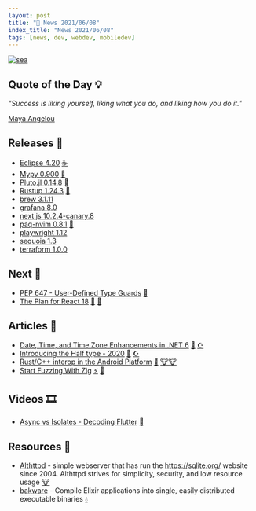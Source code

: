 ```yaml
---
layout: post
title: "📜 News 2021/06/08"
index_title: "News 2021/06/08"
tags: [news, dev, webdev, mobiledev]
---
```


<a href="https://daily-tech-news.github.io/2021/06/08/news.html">
  <img src="https://user-images.githubusercontent.com/430272/121285998-9b980880-c8b5-11eb-8375-3420a6381762.jpeg"
     alt="sea"
     class="image">
</a>

## Quote of the Day 💡

_"Success is liking yourself, liking what you do, and liking how you do it."_

[Maya Angelou](https://en.wikipedia.org/wiki/Maya_Angelou)

## Releases 🥳

- [Eclipse 4.20](https://www.eclipse.org/eclipse/news/4.20/jdt.php) [☕️](https://www.java.com "#java")
- [Mypy 0.900](https://mypy-lang.blogspot.com/2021/06/mypy-0900-released.html) [🐍](https://www.python.org "#python")
- [Pluto.jl 0.14.8](https://github.com/fonsp/Pluto.jl/releases/tag/v0.14.8) [🍡](https://julialang.org "#julialang")
- [Rustup 1.24.3](https://blog.rust-lang.org/2021/06/08/Rustup-1.24.3.html) [🦀](https://www.rust-lang.org "#rust")
- [brew 3.1.11](https://github.com/Homebrew/brew/releases/tag/3.1.11)
- [grafana 8.0](https://github.com/grafana/grafana/releases/tag/v8.0.0)
- [next.js 10.2.4-canary.8](https://github.com/vercel/next.js/releases/tag/v10.2.4-canary.8)
- [paq-nvim 0.8.1](https://github.com/savq/paq-nvim/releases/tag/v0.8.1) [🍃](https://neovim.io "#neovim")
- [playwright 1.12](https://github.com/microsoft/playwright/releases/tag/v1.12.0)
- [sequoia 1.3](https://sequoia-pgp.org/blog/2021/06/08/202106-sequoia-1.3/)
- [terraform 1.0.0](https://github.com/hashicorp/terraform/releases/tag/v1.0.0)

## Next 👀

- [PEP 647 - User-Defined Type Guards](https://www.python.org/dev/peps/pep-0647/) [🐍](https://www.python.org "#python")
- [The Plan for React 18](https://reactjs.org/blog/2021/06/08/the-plan-for-react-18.html) [🔶](https://www.ecma-international.org "#javascript") [🔶](https://reactjs.org "#reactjs")

## Articles 📜

- [Date, Time, and Time Zone Enhancements in .NET 6](https://devblogs.microsoft.com/dotnet/date-time-and-time-zone-enhancements-in-net-6) [🔷](https://fsharp.org "#fsharp #dotnet") [☪️ ](https://docs.microsoft.com/en-us/dotnet/csharp "#csharp #dotnet")
- [Introducing the Half type - 2020](https://devblogs.microsoft.com/dotnet/introducing-the-half-type/) [🔷](https://fsharp.org "#fsharp #dotnet") [☪️ ](https://docs.microsoft.com/en-us/dotnet/csharp "#csharp #dotnet")
- [Rust/C++ interop in the Android Platform](https://security.googleblog.com/2021/06/rustc-interop-in-android-platform.html) [🦀](https://www.rust-lang.org "#rust") [🐮🐮](https://isocpp.org "#cpp")
- [Start Fuzzing With Zig](https://gsquire.github.io/static/post/start-fuzzing-with-zig/) [⚡️](https://ziglang.org "#ziglang") [🦀](https://www.rust-lang.org "#rust")

## Videos 🎞

- [Async vs Isolates - Decoding Flutter](https://www.youtube.com/watch?v=5AxWC49ZMzs) [🎯](https://dart.dev "#dartlang")

## Resources 🎪

- [Althttpd](https://sqlite.org/althttpd/doc/trunk/althttpd.md) - simple webserver that has run the https://sqlite.org/ website since 2004. Althttpd strives for simplicity, security, and low resource usage [🐮](https://www.iso.org/standard/74528.html "#c")
- [bakware](https://github.com/bake-bake-bake/bakeware) - Compile Elixir applications into single, easily distributed executable binaries [💧](https://elixir-lang.org "#elixirlang")

